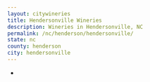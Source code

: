 ```yaml
---
layout: citywineries
title: Hendersonville Wineries
description: Wineries in Hendersonville, NC
permalink: /nc/henderson/hendersonville/
state: nc
county: henderson
city: hendersonville
---
```

-
